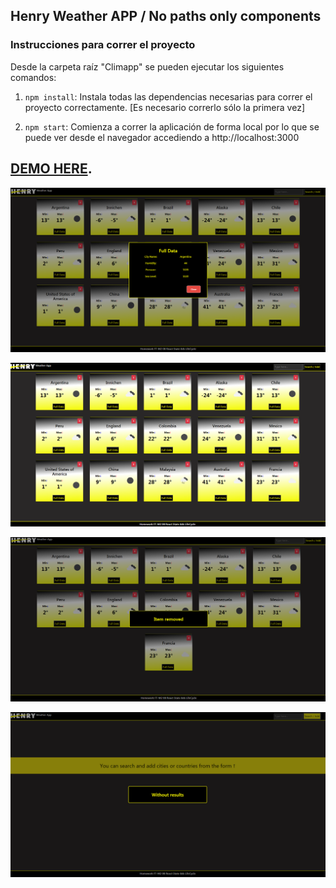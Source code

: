 ## Henry Weather APP / No paths only components 

### Instrucciones para correr el proyecto

Desde la carpeta raíz "Climapp" se pueden ejecutar los siguientes comandos:

1. `npm install`: Instala todas las dependencias necesarias para correr el proyecto correctamente. [Es necesario correrlo sólo la primera vez]

2. `npm start`: Comienza a correr la aplicación de forma local por lo que se puede ver desde el navegador accediendo a http://localhost:3000

## [DEMO HERE](https://duckduckgo.com).

![Screenshot](./img-screen/screenshot-full-0.png)

![Screenshot](./img-screen/screenshot-full-1.png)

![Screenshot](./img-screen/screenshot-full-2.png)

![Screenshot](./img-screen/screenshot-full-3.png)